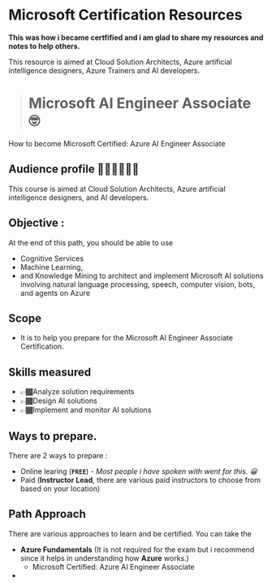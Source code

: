 # Microsoft Certification Resources 
**This was how i became certfified and i am glad to share my resources and notes to help others.**

This resource is aimed at Cloud Solution Architects, Azure artificial intelligence designers, Azure Trainers and AI developers.

> # Microsoft AI Engineer Associate 🤓
How to become Microsoft Certified: Azure AI Engineer Associate 

## Audience profile 👩🏽‍💻👨🏽‍💻
This course is aimed at Cloud Solution Architects, Azure artificial intelligence designers, and AI developers.

## Objective : 
At the end of this path, you should be able to use 
* Cognitive Services 
* Machine Learning, 
* and Knowledge Mining to architect and implement Microsoft AI solutions involving natural language processing, speech, computer vision, bots, and agents on Azure

## Scope 
* It is to help you prepare for the Microsoft AI Engineer Associate Certification. 

## Skills measured

* 👉🏾Analyze solution requirements
* 👉🏾Design AI solutions
* 👉🏾Implement and monitor AI solutions

## Ways to prepare. 
There are 2 ways to prepare : 
- Online learing (**`FREE`**) - *Most people i have spoken with went for this. 😀*
- Paid (**Instructor Lead**, there are various paid instructors to choose from based on your location) 

## Path Approach
There are various approaches to learn and be certified. You can take the 
- **Azure Fundamentals** (It is not required for the exam but i recommend since it helps in understanding how **Azure** works.)
    - Microsoft Certified: Azure AI Engineer Associate
- 